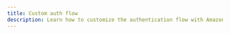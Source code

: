 ```yaml
---
title: Custom auth flow
description: Learn how to customize the authentication flow with Amazon Cognito User Pools to enable custom challenge types, in addition to a password in order to verify the identity of users. 
---
```


<inline-fragment platform="ios" src="~/sdk/auth/fragments/ios/custom-auth-flow.md"></inline-fragment>
<inline-fragment platform="android" src="~/sdk/auth/fragments/android/custom-auth-flow.md"></inline-fragment>